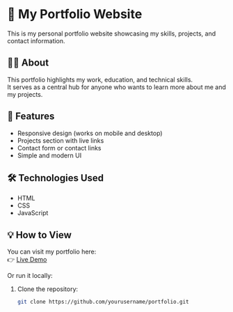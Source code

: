 # 🌟 My Portfolio Website

This is my personal portfolio website showcasing my skills, projects, and contact information.

## 🧑‍💻 About
This portfolio highlights my work, education, and technical skills.  
It serves as a central hub for anyone who wants to learn more about me and my projects.

## 🚀 Features
- Responsive design (works on mobile and desktop)
- Projects section with live links
- Contact form or contact links
- Simple and modern UI

## 🛠️ Technologies Used
- HTML  
- CSS  
- JavaScript  

## 💡 How to View
You can visit my portfolio here:  
👉 [Live Demo](https://github.com/21701A05D9/My_Portfolio.git
)

Or run it locally:
1. Clone the repository:
   ```bash
   git clone https://github.com/yourusername/portfolio.git
